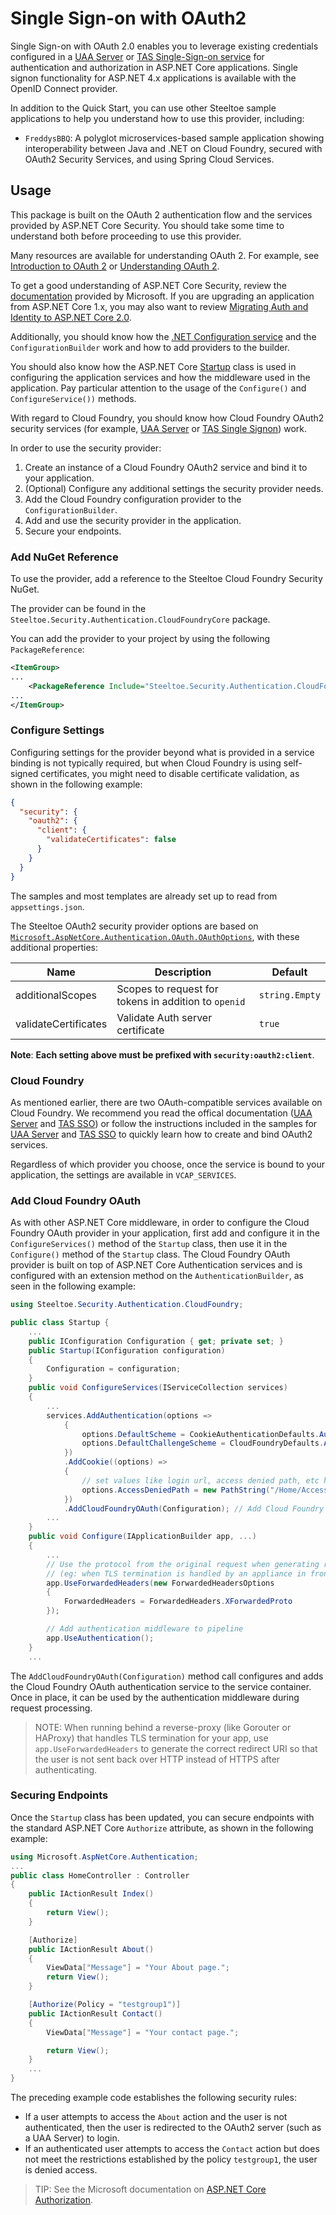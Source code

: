 # Single Sign-on with OAuth2

Single Sign-on with OAuth 2.0 enables you to leverage existing credentials configured in a [UAA Server](https://github.com/cloudfoundry/uaa) or [TAS Single-Sign-on service](https://docs.pivotal.io/p-identity) for authentication and authorization in ASP.NET Core applications. Single signon functionality for ASP.NET 4.x applications is available with the OpenID Connect provider.

In addition to the Quick Start, you can use other Steeltoe sample applications to help you understand how to use this provider, including:

* `FreddysBBQ`: A polyglot microservices-based sample application showing interoperability between Java and .NET on Cloud Foundry, secured with OAuth2 Security Services, and using Spring Cloud Services.

## Usage

This package is built on the OAuth 2 authentication flow and the services provided by ASP.NET Core Security. You should take some time to understand both before proceeding to use this provider.

Many resources are available for understanding OAuth 2. For example, see [Introduction to OAuth 2](https://www.digitalocean.com/community/tutorials/an-introduction-to-oauth-2) or [Understanding OAuth 2](https://www.bubblecode.net/en/2016/01/22/understanding-oauth2/).

To get a good understanding of ASP.NET Core Security, review the [documentation](https://docs.microsoft.com/aspnet/core/security) provided by Microsoft. If you are upgrading an application from ASP.NET Core 1.x, you may also want to review [Migrating Auth and Identity to ASP.NET Core 2.0](https://docs.microsoft.com/aspnet/core/migration/1x-to-2x/identity-2x).

Additionally, you should know how the [.NET Configuration service](https://docs.asp.net/en/latest/fundamentals/configuration.html) and the `ConfigurationBuilder` work and how to add providers to the builder.

You should also know how the ASP.NET Core [Startup](https://docs.asp.net/en/latest/fundamentals/startup.html) class is used in configuring the application services and how the middleware used in the application. Pay particular attention to the usage of the `Configure()` and `ConfigureService())` methods.

With regard to Cloud Foundry, you should know how Cloud Foundry OAuth2 security services (for example, [UAA Server](https://github.com/cloudfoundry/uaa) or [TAS Single Signon](https://docs.pivotal.io/p-identity/)) work.

In order to use the security provider:

1. Create an instance of a Cloud Foundry OAuth2 service and bind it to your application.
1. (Optional) Configure any additional settings the security provider needs.
1. Add the Cloud Foundry configuration provider to the `ConfigurationBuilder`.
1. Add and use the security provider in the application.
1. Secure your endpoints.

### Add NuGet Reference

To use the provider, add a reference to the Steeltoe Cloud Foundry Security NuGet.

The provider can be found in the `Steeltoe.Security.Authentication.CloudFoundryCore` package.

You can add the provider to your project by using the following `PackageReference`:

```xml
<ItemGroup>
...
    <PackageReference Include="Steeltoe.Security.Authentication.CloudFoundryCore" Version="2.5.2" />
...
</ItemGroup>
```

### Configure Settings

Configuring settings for the provider beyond what is provided in a service binding is not typically required, but when Cloud Foundry is using self-signed certificates, you might need to disable certificate validation, as shown in the following example:

```json
{
  "security": {
    "oauth2": {
      "client": {
        "validateCertificates": false
      }
    }
  }
}
```

The samples and most templates are already set up to read from `appsettings.json`.

The Steeltoe OAuth2 security provider options are based on [`Microsoft.AspNetCore.Authentication.OAuth.OAuthOptions`](https://docs.microsoft.com/dotnet/api/microsoft.aspnetcore.authentication.oauth.oauthoptions), with these additional properties:

|Name|Description|Default|
|---|---|---|
|additionalScopes|Scopes to request for tokens in addition to `openid`|`string.Empty`|
|validateCertificates|Validate Auth server certificate|`true`|

**Note**: **Each setting above must be prefixed with `security:oauth2:client`**.

### Cloud Foundry

As mentioned earlier, there are two OAuth-compatible services available on Cloud Foundry. We recommend you read the offical documentation ([UAA Server](https://github.com/cloudfoundry/uaa) and [TAS SSO](https://docs.pivotal.io/p-identity/1-5/getting-started.html)) or follow the instructions included in the samples for [UAA Server](https://github.com/SteeltoeOSS/Samples/blob/master/Security/src/AspDotNetCore/CloudFoundrySingleSignon/README.md) and [TAS SSO](https://github.com/SteeltoeOSS/Samples/blob/master/Security/src/AspDotNetCore/CloudFoundrySingleSignon/README-SSO.md) to quickly learn how to create and bind OAuth2 services.

Regardless of which provider you choose, once the service is bound to your application, the settings are available in `VCAP_SERVICES`.

### Add Cloud Foundry OAuth

As with other ASP.NET Core middleware, in order to configure the Cloud Foundry OAuth provider in your application,
first add and configure it in the `ConfigureServices()` method of the `Startup` class, then use it in the `Configure()`
method of the `Startup` class. The Cloud Foundry OAuth provider is built on top of ASP.NET Core Authentication services
and is configured with an extension method on the `AuthenticationBuilder`, as seen in the following example:

```csharp
using Steeltoe.Security.Authentication.CloudFoundry;

public class Startup {
    ...
    public IConfiguration Configuration { get; private set; }
    public Startup(IConfiguration configuration)
    {
        Configuration = configuration;
    }
    public void ConfigureServices(IServiceCollection services)
    {
        ...
        services.AddAuthentication(options =>
            {
                options.DefaultScheme = CookieAuthenticationDefaults.AuthenticationScheme;
                options.DefaultChallengeScheme = CloudFoundryDefaults.AuthenticationScheme;
            })
            .AddCookie((options) =>
            {
                // set values like login url, access denied path, etc here
                options.AccessDeniedPath = new PathString("/Home/AccessDenied");
            })
            .AddCloudFoundryOAuth(Configuration); // Add Cloud Foundry authentication service
        ...
    }
    public void Configure(IApplicationBuilder app, ...)
    {
        ...
        // Use the protocol from the original request when generating redirect uris
        // (eg: when TLS termination is handled by an appliance in front of the app)
        app.UseForwardedHeaders(new ForwardedHeadersOptions
        {
            ForwardedHeaders = ForwardedHeaders.XForwardedProto
        });

        // Add authentication middleware to pipeline
        app.UseAuthentication();
    }
    ...
```

The `AddCloudFoundryOAuth(Configuration)` method call configures and adds the Cloud Foundry OAuth authentication service to the service container. Once in place, it can be used by the authentication middleware during request processing.

>NOTE: When running behind a reverse-proxy (like Gorouter or HAProxy) that handles TLS termination for your app, use `app.UseForwardedHeaders` to generate the correct redirect URI so that the user is not sent back over HTTP instead of HTTPS after authenticating.

### Securing Endpoints

Once the `Startup` class has been updated, you can secure endpoints with the standard ASP.NET Core `Authorize` attribute, as shown in the following example:

```csharp
using Microsoft.AspNetCore.Authentication;
...
public class HomeController : Controller
{
    public IActionResult Index()
    {
        return View();
    }

    [Authorize]
    public IActionResult About()
    {
        ViewData["Message"] = "Your About page.";
        return View();
    }

    [Authorize(Policy = "testgroup1")]
    public IActionResult Contact()
    {
        ViewData["Message"] = "Your contact page.";

        return View();
    }
    ...
}
```

The preceding example code establishes the following security rules:

* If a user attempts to access the `About` action and the user is not authenticated, then the user is redirected to the OAuth2 server (such as a UAA Server) to login.
* If an authenticated user attempts to access the `Contact` action but does not meet the restrictions established by the policy `testgroup1`, the user is denied access.

>TIP: See the Microsoft documentation on [ASP.NET Core Authorization](https://docs.microsoft.com/aspnet/core/security/authorization/introduction).
